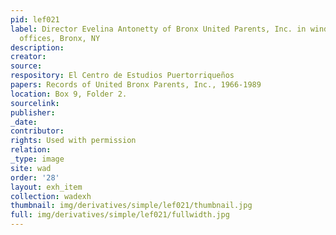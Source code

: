 ```yaml
---
pid: lef021
label: Director Evelina Antonetty of Bronx United Parents, Inc. in window of organization
  offices, Bronx, NY
description:
creator:
source:
respository: El Centro de Estudios Puertorriqueños
papers: Records of United Bronx Parents, Inc., 1966-1989
location: Box 9, Folder 2.
sourcelink:
publisher:
_date:
contributor:
rights: Used with permission
relation:
_type: image
site: wad
order: '28'
layout: exh_item
collection: wadexh
thumbnail: img/derivatives/simple/lef021/thumbnail.jpg
full: img/derivatives/simple/lef021/fullwidth.jpg
---
```

